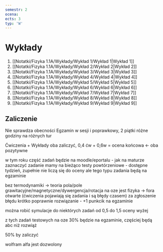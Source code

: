 ```yaml
---
semestr: 2
ocena: 
ects: 3
typ: 'W'
---
```


# Wykłady
1. [[Notatki/Fizyka 1.1A/Wykłady/Wykład 1/Wykład 1|Wykład 1]]
2. [[Notatki/Fizyka 1.1A/Wykłady/Wykład 2/Wykład 2|Wykład 2]]
3. [[Notatki/Fizyka 1.1A/Wykłady/Wykład 3/Wykład 3|Wykład 3]]
4. [[Notatki/Fizyka 1.1A/Wykłady/Wykład 4/Wykład 4|Wykład 4]]
5. [[Notatki/Fizyka 1.1A/Wykłady/Wykład 5/Wykład 5|Wykład 5]]
6. [[Notatki/Fizyka 1.1A/Wykłady/Wykład 6/Wykład 6|Wykład 6]]
7. [[Notatki/Fizyka 1.1A/Wykłady/Wykład 7/Wykład 7|Wykład 7]]
8. [[Notatki/Fizyka 1.1A/Wykłady/Wykład 8/Wykład 8|Wykład 8]]
9. [[Notatki/Fizyka 1.1A/Wykłady/Wykład 9/Wykład 9|Wykład 9]]

## Zaliczenie

Nie sprawdza obecności
Egzamin w sesji i poprawkowy, 2 piątki różne godziny na różnych tur

Ćwiczenia + Wykłady oba zaliczyć,
0,4 ćw + 0,6w = ocena końcowa <- oba pozytywne

w tym roku część zadań będzie na moodle/eportalu - jak na maturze zaznaczyć zadanie
mamy na bieżąco testy powtórzeniowe - dostępne tydzień, zupełnie nie liczą się do oceny ale tego typu zadania będą na egzaminie

bez termodynamiki -> teoria pola/pole grawitacyjne/magnetyczne/dywergencja/rotacja
na oze jest fizyka -> fora otwarte (ćwiczenia pojawiają się zadania i są błędy czasem) za zgłoszenie błędu krótko poprawnie rozwiązanie - +1 punkcik na egzaminie

można robić symulacje do niektórych zadań od 0,5 do 1,5 oceny wyżej

z tych zadań testowych na oze 30% będzie na egzaminie, częściej będą abc niż rozwiąż

50% by zaliczyć

wolfram alfa jest dozwolony